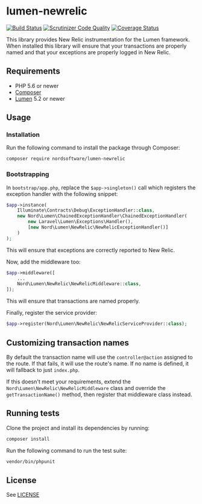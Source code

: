 # lumen-newrelic

[![Build Status](https://travis-ci.org/nordsoftware/lumen-newrelic.svg?branch=travis)](https://travis-ci.org/nordsoftware/lumen-newrelic)
[![Scrutinizer Code Quality](https://scrutinizer-ci.com/g/nordsoftware/lumen-newrelic/badges/quality-score.png?b=master)](https://scrutinizer-ci.com/g/nordsoftware/lumen-newrelic/?branch=master)
[![Coverage Status](https://coveralls.io/repos/github/nordsoftware/lumen-newrelic/badge.svg?branch=travis)](https://coveralls.io/github/nordsoftware/lumen-newrelic?branch=travis)

This library provides New Relic instrumentation for the Lumen framework. When installed this library will ensure that 
your transactions are properly named and that your exceptions are properly logged in New Relic.

## Requirements

- PHP 5.6 or newer
- [Composer](http://getcomposer.org)
- [Lumen](https://lumen.laravel.com/) 5.2 or newer

## Usage

### Installation

Run the following command to install the package through Composer:

```sh
composer require nordsoftware/lumen-newrelic
```

### Bootstrapping

In `bootstrap/app.php`, replace the `$app->singleton()` call which registers the exception handler with the following 
snippet:

```php
$app->instance(
    Illuminate\Contracts\Debug\ExceptionHandler::class,
    new Nord\Lumen\ChainedExceptionHandler\ChainedExceptionHandler(
        new Laravel\Lumen\Exceptions\Handler(),
        [new Nord\Lumen\NewRelic\NewRelicExceptionHandler()]
    )
);
```

This will ensure that exceptions are correctly reported to New Relic.

Now, add the middleware too:

```php
$app->middleware([
	...
	Nord\Lumen\NewRelic\NewRelicMiddleware::class,
]);
```

This will ensure that transactions are named properly.

Finally, register the service provider:

```php
$app->register(Nord\Lumen\NewRelic\NewRelicServiceProvider::class);
```

## Customizing transaction names

By default the transaction name will use the `controller@action` assigned to the route. If that fails, it will use the 
route's name. If no name is defined, it will fallback to just `index.php`.

If this doesn't meet your requirements, extend the `Nord\Lumen\NewRelic\NewRelicMiddleware` class and override the 
`getTransactionName()` method, then register that middleware class instead.

## Running tests

Clone the project and install its dependencies by running:

```sh
composer install
```

Run the following command to run the test suite:

```sh
vendor/bin/phpunit
```

## License

See [LICENSE](LICENSE)
